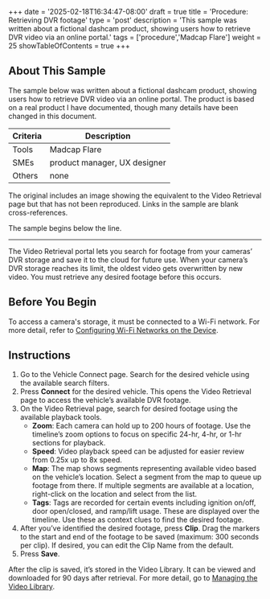 +++
date = '2025-02-18T16:34:47-08:00'
draft = true
title = 'Procedure: Retrieving DVR footage'
type = 'post'
description = 'This sample was written about a fictional dashcam product, showing users how to retrieve DVR video via an online portal.'
tags = ['procedure','Madcap Flare']
weight = 25
showTableOfContents = true
+++

## About This Sample

The sample below was written about a fictional dashcam product, showing users how to retrieve DVR video via an online portal. The product is based on a real product I have documented, though many details have been changed in this document.

| Criteria | Description                  |
|----------|------------------------------|
| Tools    | Madcap Flare                 |
| SMEs     | product manager, UX designer |
| Others   | none                         |

The original includes an image showing the equivalent to the Video Retrieval page but that has not been reproduced. Links in the sample are blank cross-references.

The sample begins below the line.

---

The Video Retrieval portal lets you search for footage from your cameras’ DVR storage and save it to the cloud for future use. When your camera’s DVR storage reaches its limit, the oldest video gets overwritten by new video. You must retrieve any desired footage before this occurs.

## Before You Begin

To access a camera's storage, it must be connected to a Wi-Fi network. For more detail, refer to [Configuring Wi-Fi Networks on the Device](/samples/dvr).

## Instructions

1. Go to the Vehicle Connect page. Search for the desired vehicle using the available search filters.
2. Press **Connect** for the desired vehicle. This opens the Video Retrieval page to access the vehicle’s available DVR footage.
3. On the Video Retrieval page, search for desired footage using the available playback tools.
	- **Zoom**: Each camera can hold up to 200 hours of footage. Use the timeline’s zoom options to focus on specific 24-hr, 4-hr, or 1-hr sections for playback.
	- **Speed**: Video playback speed can be adjusted for easier review from 0.25x up to 8x speed.
	- **Map**: The map shows segments representing available video based on the vehicle’s location. Select a segment from the map to queue up footage from there. If multiple segments are available at a location, right-click on the location and select from the list.
	- **Tags**: Tags are recorded for certain events including ignition on/off, door open/closed, and ramp/lift usage. These are displayed over the timeline. Use these as context clues to find the desired footage.
4. After you’ve identified the desired footage, press **Clip**. Drag the markers to the start and end of the footage to be saved (maximum: 300 seconds per clip). If desired, you can edit the Clip Name from the default.
5. Press **Save**.

After the clip is saved, it’s stored in the Video Library. It can be viewed and downloaded for 90 days after retrieval. For more detail, go to [Managing the Video Library](/samples/dvr).